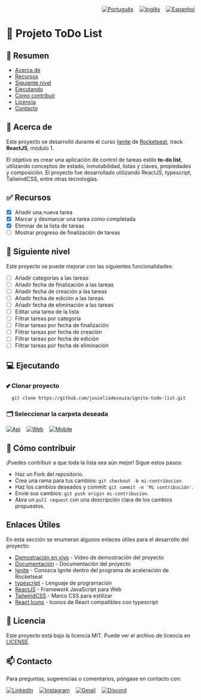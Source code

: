 <p style="display: flex; justify-content: flex-end; gap:16px;">
  <a href="README.pt-br.md">
    <img src="https://img.shields.io/badge/Português-2D2C2A?style=for-the-badge" alt="Português">
  </a>
  <a href="README.md">
    <img src="https://img.shields.io/badge/Inglês-2D2C2A?style=for-the-badge"
      alt="Inglês">
  </a>
  <a href="README.es.md">
    <img src="https://img.shields.io/badge/Espanhol-2D2C2A?style=for-the-badge"
      alt="Espanhol">
  </a>
</p>

# 📝 Projeto ToDo List

## 📖 Resumen

- [Acerca de](#✅-acerca-de)
- [Recursos](#)
- [Siguiente nivel](#🚀-siguiente-nivel)
- [Ejecutando](#💻-ejecutando)
- [Cómo contribuir](#🤝-cómo-contribuir)
- [Licencia](#📝-licencia)
- [Contacto](#📫-contacto)

## 📖 Acerca de

Este proyecto se desarrolló durante el curso [Ignite](https://encr.pw/conheca-o-one) de [Rocketseat](https://rocketseat.com.br/), track **ReactJS**, módulo 1.

El objetivo es crear una aplicación de control de tareas estilo **to-do list**, utilizando conceptos de estado, inmutabilidad, listas y claves, propiedades y composición. El proyecto fue desarrollado utilizando ReactJS, typescript, TailwindCSS, entre otras tecnologías.

## ✅ Recursos

- [x] Añadir una nueva tarea
- [x] Marcar y desmarcar una tarea como completada
- [x] Eliminar de la lista de tareas
- [ ] Mostrar progreso de finalización de tareas

## 🚀 Siguiente nivel

Este proyecto se puede mejorar con las siguientes funcionalidades:

- [ ] Añadir categorías a las tareas
- [ ] Añadir fecha de finalización a las tareas
- [ ] Añadir fecha de creación a las tareas
- [ ] Añadir fecha de edición a las tareas
- [ ] Añadir fecha de eliminación a las tareas
- [ ] Editar una tarea de la lista
- [ ] Filtrar tareas por categoría
- [ ] Filtrar tareas por fecha de finalización
- [ ] Filtrar tareas por fecha de creación
- [ ] Filtrar tareas por fecha de edición
- [ ] Filtrar tareas por fecha de eliminación

## 💻 Ejecutando

### 💕 Clonar proyecto

```bash
  git clone https://github.com/jusceliadesouza/ignite-todo-list.git
```

### 🗂️ Seleccionar la carpeta deseada

<p style="display: flex; gap:16px">
  <a href="#" rel="noopener noreferrer">
    <img src="https://img.shields.io/badge/-Api-yellow?style=for-the-badge"
      alt="Api">
  </a>
  <a href="web/README.md">
    <img src="https://img.shields.io/badge/-Web-blue?style=for-the-badge"
      alt="Web">
  </a>
  <a href="mobile/README.md">
    <img src="https://img.shields.io/badge/-Mobile-darkred?style=for-the-badge" alt="Mobile">
  </a>
</p>

## 🤝 Cómo contribuir

¡Puedes contribuir a que toda la lista sea aún mejor! Sigue estos pasos:

- Haz un Fork del repositorio.
- Crea una rama para tus cambios: `git checkout -b mi-contribucion`.
- Haz los cambios deseados y commit: `git commit -m 'Mi contribución'`.
- Envíe sus cambios: `git push origin mi-contribucion`.
- Abra un `pull request` con una descripción clara de los cambios propuestos.

## Enlaces Útiles

En esta sección se enumeran algunos enlaces útiles para el desarrollo del proyecto:

- [Demostración en vivo](https://) - Vídeo de demostración del proyecto
- [Documentación](https://) - Documentación del proyecto
- [Ignite](https://encr.pw/conheca-o-one) - Conozca Ignite dentro del programa de aceleración de Rocketseat
- [typescript](https://www.typescriptlang.org/) - Lenguaje de programación
- [ReactJS](https://reactjs.org/) - Framework JavaScript para Web
- [TailwindCSS](https://tailwindcss.com/) - Marco CSS para estilizar
- [React Icons](https://react-icons.github.io/react-icons/) - Iconos de React compatibles con typescript

## 📝 Licencia

Este proyecto está bajo la licencia MIT. Puede ver el archivo de licencia en [LICENSE](./LICENSE).

## 📫 Contacto

Para preguntas, sugerencias o comentarios, póngase en contacto con:

<p style="display: flex; gap:16px;">
  <a href="https://www.linkedin.com/in/jusceliadesouza/" target="_blank" rel="noopener noreferrer">
    <img src="https://img.shields.io/badge/-Linkedin-blue?style=for-the-badge&logo=Linkedin&logoColor=f2f2f2"
      alt="LinkedIn">
  </a>
  <a href="https://instagram.com/jusceliadesouzaon">
    <img src="https://img.shields.io/badge/Instagram-D90452?style=for-the-badge&logo=Instagram&logoColor=f2f2f2"
      alt="Instagram">
  </a>
  <a href="mailto:jusceliadesousa@gmail.com">
    <img src="https://img.shields.io/badge/-Gmail-darkred?style=for-the-badge&logo=Gmail&logoColor=f2f2f2" alt="Gmail">
  </a>
  <a href="https://discord.com/channels/@me/677177966693974056">
    <img src="https://img.shields.io/badge/-Discord-2D2C2A?style=for-the-badge&logo=Discord&logoColor=f2f2f2"
      alt="Discord">
  </a>
</p>
